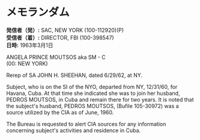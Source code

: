 # メモランダム

**発信者（発）:** SAC, NEW YORK (100-112920)(P)  
**受信者（着）:** DIRECTOR, FBI (100-398547)  
**日時:** 1963年3月1日  

ANGELA PRINCE MOUTSOS aka SM - C  
(00: NEW YORK)

Rerep of SA JOHN H. SHEEHAN, dated 6/29/62, at NY.

Subject, who is on the SI of the NYO, departed from NY, 12/31/60, for Havana, Cuba. At that time she indicated she was to join her husband, PEDROS MOUTSOS, in Cuba and remain there for two years. It is noted that the subject's husband, PEDROS MOUTSOS, (Bufile 105-30972) was a source utilized by the CIA as of June, 1960.

The Bureau is requested to alert CIA sources for any information concerning subject's activities and residence in Cuba.